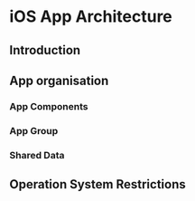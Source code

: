 # iOS App Architecture

## Introduction

## App organisation

### App Components

### App Group

### Shared Data

## Operation System Restrictions


